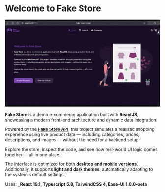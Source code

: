 # Welcome to Fake Store

![Demo](./store-ts.gif)

**Fake Store** is a demo e-commerce application built with **ReactJS**, showcasing a modern front-end architecture and dynamic data integration.

Powered by the **[Fake Store API](https://fakestoreapi.com)**, this project simulates a realistic shopping experience using live product data — including categories, prices, descriptions, and images — without the need for a backend setup.

Explore the store, inspect the code, and see how real-world UI logic comes together — all in one place.

The interface is optimized for both **desktop and mobile versions**. Additionally, it supports **light and dark themes**, automatically adapting to the system's default settings.

Uses: **\_React 19.1, Typescript 5.8, TailwindCSS 4, Base-UI 1.0.0-beta**

